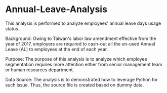 # Annual-Leave-Analysis
This analysis is performed to analyze employees' annual leave days usage status. 

Background: 
Owing to Taiwan's labor law amendment effective from the year of 2017, employers are required to cash-out all the un-used Annual Leave (AL) to employees at the end of each year.

Purpose: 
The purpose of this analysis is to analyze which employee segmentation requires more attention either from senior management team or human resources department.

Data Source: 
The analysis is to demonstrated how to leverage Python for such issue. Thus, the source file is created based on dummy data.
